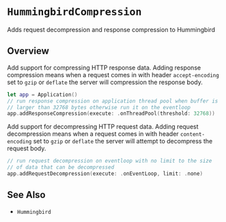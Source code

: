 # ``HummingbirdCompression``

Adds request decompression and response compression to Hummingbird

## Overview

Add support for compressing HTTP response data. Adding response compression means when a request comes in with header `accept-encoding` set to `gzip` or `deflate` the server will compression the response body.

```swift
let app = Application()
// run response compression on application thread pool when buffer is 
// larger than 32768 bytes otherwise run it on the eventloop
app.addResponseCompression(execute: .onThreadPool(threshold: 32768))
```

Add support for decompressing HTTP request data. Adding request decompression means when a request comes in with header `content-encoding` set to `gzip` or `deflate` the server will attempt to decompress the request body. 

```swift
// run request decompression on eventloop with no limit to the size
// of data that can be decompressed
app.addRequestDecompression(execute: .onEventLoop, limit: .none)
```

## See Also

- ``Hummingbird``
